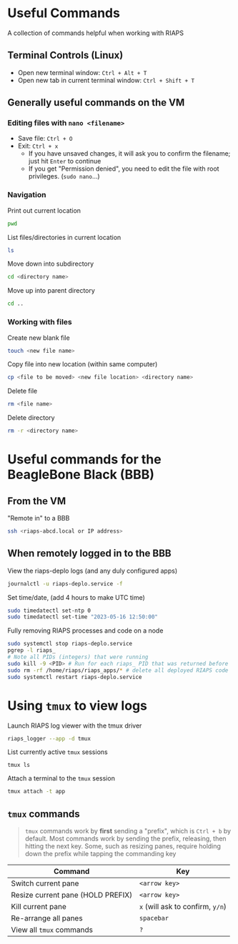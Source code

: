 # Useful Commands
A collection of commands helpful when working with RIAPS

## Terminal Controls (Linux)
- Open new terminal window: `Ctrl + Alt + T`
- Open new tab in current terminal window: `Ctrl + Shift + T`
## Generally useful commands on the VM
### Editing files with `nano <filename>`
- Save file: `Ctrl + O`
- Exit: `Ctrl + x`
  - If you have unsaved changes, it will ask you to confirm the filename; just hit `Enter` to continue
  - If you get "Permission denied", you need to edit the file with root privileges. (`sudo nano`...)


### Navigation
Print out current location
```bash
pwd
```  
List files/directories in current location
```bash
ls
```  
Move down into subdirectory
```bash
cd <directory name>
``` 
Move up into parent directory
```bash
cd ..
```  
### Working with files
Create new blank file
```bash
touch <new file name>
```  
Copy file into new location (within same computer)
```bash
cp <file to be moved> <new file location> <directory name>
```  
Delete file
```bash
rm <file name>
```
Delete directory
```bash
rm -r <directory name>
```
# Useful commands for the BeagleBone Black (BBB)
## From the VM
"Remote in" to a BBB
```bash
ssh <riaps-abcd.local or IP address>
```


## When remotely logged in to the BBB
View the riaps-deplo logs (and any duly configured apps)
```bash
journalctl -u riaps-deplo.service -f
```

Set time/date, (add 4 hours to make UTC time)
```bash
sudo timedatectl set-ntp 0
sudo timedatectl set-time "2023-05-16 12:50:00"
```
Fully removing RIAPS processes and code on a node
```bash
sudo systemctl stop riaps-deplo.service
pgrep -l riaps_
# Note all PIDs (integers) that were running 
sudo kill -9 <PID> # Run for each riaps_ PID that was returned before
sudo rm -rf /home/riaps/riaps_apps/* # delete all deployed RIAPS code
sudo systemctl restart riaps-deplo.service
```
# Using `tmux` to view logs
Launch RIAPS log viewer with the tmux driver
```bash
riaps_logger --app -d tmux
```
List currently active `tmux` sessions
```
tmux ls
```
Attach a terminal to the `tmux` session
```bash
tmux attach -t app
```
## `tmux` commands  
>`tmux` commands work by **first** sending a "prefix", which is `Ctrl + b` by default. Most commands work by sending the prefix, releasing, then hitting the next key. Some, such as resizing panes, require holding down the prefix while tapping the commanding key

|Command | Key |
| --- | --- |
Switch current pane | `<arrow key>`  
Resize current pane (HOLD PREFIX) |  `<arrow key>`
Kill current pane | `x` (will ask to confirm, `y/n`)  
Re-arrange all panes | `spacebar`  
View all `tmux` commands | `?`
